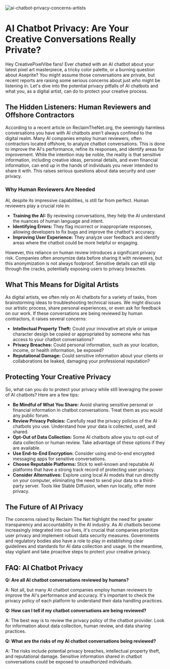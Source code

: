 ![ai-chatbot-privacy-concerns-artists](https://images.pexels.com/photos/6963098/pexels-photo-6963098.jpeg?auto=compress&cs=tinysrgb&fit=crop&h=627&w=1200)

# AI Chatbot Privacy: Are Your Creative Conversations Really Private?

Hey CreativePixelVibe fans! Ever chatted with an AI chatbot about your latest pixel art masterpiece, a tricky color palette, or a burning question about Aseprite? You might assume those conversations are private, but recent reports are raising some serious concerns about just *who* might be listening in. Let's dive into the potential privacy pitfalls of AI chatbots and what you, as a digital artist, can do to protect your creative process.

## The Hidden Listeners: Human Reviewers and Offshore Contractors

According to a recent article on ReclaimTheNet.org, the seemingly harmless conversations you have with AI chatbots aren't always confined to the digital realm. Many AI companies employ human reviewers, often contractors located offshore, to analyze chatbot conversations. This is done to improve the AI's performance, refine its responses, and identify areas for improvement. While the intention may be noble, the reality is that sensitive information, including creative ideas, personal details, and even financial information, can end up in the hands of individuals you never intended to share it with. This raises serious questions about data security and user privacy.

### Why Human Reviewers Are Needed

AI, despite its impressive capabilities, is still far from perfect. Human reviewers play a crucial role in:

*   **Training the AI:** By reviewing conversations, they help the AI understand the nuances of human language and intent.
*   **Identifying Errors:** They flag incorrect or inappropriate responses, allowing developers to fix bugs and improve the chatbot's accuracy.
*   **Improving User Experience:** They analyze user feedback and identify areas where the chatbot could be more helpful or engaging.

However, this reliance on human review introduces a significant privacy risk. Companies often anonymize data before sharing it with reviewers, but this anonymization is not always foolproof. Sensitive details can still slip through the cracks, potentially exposing users to privacy breaches.

## What This Means for Digital Artists

As digital artists, we often rely on AI chatbots for a variety of tasks, from brainstorming ideas to troubleshooting technical issues. We might discuss our artistic process, share personal experiences, or even ask for feedback on our work. If these conversations are being reviewed by human contractors, it raises several concerns:

*   **Intellectual Property Theft:** Could your innovative art style or unique character design be copied or appropriated by someone who has access to your chatbot conversations?
*   **Privacy Breaches:** Could personal information, such as your location, income, or health information, be exposed?
*   **Reputational Damage:** Could sensitive information about your clients or collaborations be leaked, damaging your professional reputation?

## Protecting Your Creative Privacy

So, what can you do to protect your privacy while still leveraging the power of AI chatbots? Here are a few tips:

*   **Be Mindful of What You Share:** Avoid sharing sensitive personal or financial information in chatbot conversations. Treat them as you would any public forum.
*   **Review Privacy Policies:** Carefully read the privacy policies of the AI chatbots you use. Understand how your data is collected, used, and shared.
*   **Opt-Out of Data Collection:** Some AI chatbots allow you to opt-out of data collection or human review. Take advantage of these options if they are available.
*   **Use End-to-End Encryption:** Consider using end-to-end encrypted messaging apps for sensitive conversations.
*   **Choose Reputable Platforms:** Stick to well-known and reputable AI platforms that have a strong track record of protecting user privacy.
*   **Consider Alternatives:** Explore using local AI models that run directly on your computer, eliminating the need to send your data to a third-party server. Tools like Stable Diffusion, when run locally, offer more privacy.

## The Future of AI Privacy

The concerns raised by Reclaim The Net highlight the need for greater transparency and accountability in the AI industry. As AI chatbots become increasingly integrated into our lives, it's crucial that companies prioritize user privacy and implement robust data security measures. Governments and regulatory bodies also have a role to play in establishing clear guidelines and standards for AI data collection and usage. In the meantime, stay vigilant and take proactive steps to protect your creative privacy.

## FAQ: AI Chatbot Privacy

**Q: Are all AI chatbot conversations reviewed by humans?**

A: Not all, but many AI chatbot companies employ human reviewers to improve the AI's performance and accuracy. It's important to check the privacy policy of each platform to understand their data handling practices.

**Q: How can I tell if my chatbot conversations are being reviewed?**

A: The best way is to review the privacy policy of the chatbot provider. Look for information about data collection, human review, and data sharing practices.

**Q: What are the risks of my AI chatbot conversations being reviewed?**

A: The risks include potential privacy breaches, intellectual property theft, and reputational damage. Sensitive information shared in chatbot conversations could be exposed to unauthorized individuals.

